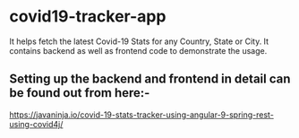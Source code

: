 # covid19-tracker-app
It helps fetch the latest Covid-19 Stats for any Country, State or City. It contains backend as well as frontend code to demonstrate the usage.

## Setting up the backend and frontend in detail can be found out from here:-
https://javaninja.io/covid-19-stats-tracker-using-angular-9-spring-rest-using-covid4j/

